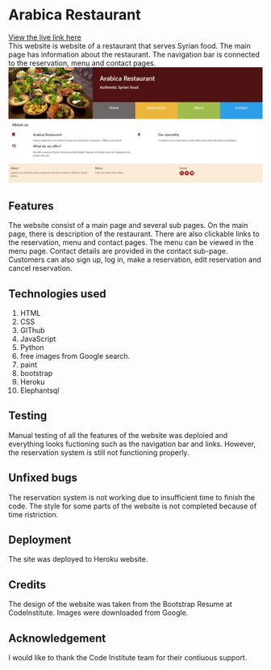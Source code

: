 # Arabica Restaurant

[View the live link here](https://arabica-1982.herokuapp.com/)
<br>
This website is website of a restaurant that serves Syrian food. The main page has information about the restaurant. The navigation bar is connected to the reservation, menu and contact pages.
<br>
<img src="static/images/homepage.jpg" alt="image of the main page">

## Features
The website consist of a main page and several sub pages. On the main page, there is description of the restaurant. There are also clickable links to the reservation, menu and contact pages. The menu can be viewed in the menu page. Contact details are provided in the contact sub-page. Customers can also sign up, log in, make a reservation, edit reservation and cancel reservation.
## Technologies used
1. HTML
2. CSS
3. GIThub 
4. JavaScript
5. Python
6. free images from Google search.
7. paint 
8. bootstrap
9. Heroku
10. Elephantsql

## Testing 
Manual testing of all the features of the website was deploied and everything looks fuctioning such as the navigation bar and links. However, the reservation system is still not functioning properly. 
## Unfixed bugs 
The reservation system is not working due to insufficient time to finish the code.
The style for some parts of the website is not completed because of time ristriction.

## Deployment 
The site was deployed to Heroku website. 
## Credits
The design of the website was taken from the Bootstrap Resume at CodeInstitute.
Images were downloaded from Google.

## Acknowledgement
I would like to thank the Code Institute team for their contiuous support. 